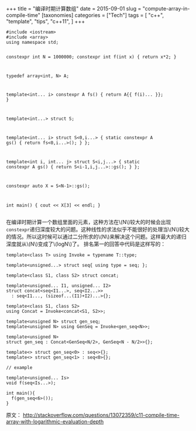 +++
title =  "编译时期计算数组"
date = 2015-09-01
slug = "compute-array-in-compile-time"
[taxonomies]
categories =  ["Tech"]
tags = [
  "c++",
  "template",
  "tips",
  "c++11",
]
+++

<div class="article_content" id="article_contents_inner_5327597442" dir="ltr">
						<pre style="max-width: 1241px; overflow: auto;"><code>#include &lt;iostream&gt;
#include &lt;array&gt;
using namespace std;

constexpr int N = 1000000;
constexpr int f(int x) { return x*2; }

typedef array&lt;int, N&gt; A;

template&lt;int... i&gt; constexpr A fs() { return A{{ f(i)... }}; }

template&lt;int...&gt; struct S;

template&lt;int... i&gt; struct S&lt;0,i...&gt;
{ static constexpr A gs() { return fs&lt;0,i...&gt;(); } };

template&lt;int i, int... j&gt; struct S&lt;i,j...&gt;
{ static constexpr A gs() { return S&lt;i-1,i,j...&gt;::gs(); } };

constexpr auto X = S&lt;N-1&gt;::gs();

int main()
{
        cout &lt;&lt; X[3] &lt;&lt; endl;
}
</code></pre>

<!-- more -->

<p>在编译时期计算一个数组里面的元素，这种方法在\(N\)较大的时候会出现<code>constexpr</code>递归深度较大的问题。这种线性的求法似乎不能很好的处理当\(N\)较大的情况。所以这时候可以通过二分所求的\(N\)来解决这个问题。这样最大的递归深度就从\(N\)变成了\(logN\)了。
排名第一的回答中代码是这样写的：</p>

<pre style="max-width: 1241px; overflow: auto;"><code>template&lt;class T&gt; using Invoke = typename T::type;

template&lt;unsigned...&gt; struct seq{ using type = seq; };

template&lt;class S1, class S2&gt; struct concat;

template&lt;unsigned... I1, unsigned... I2&gt;
struct concat&lt;seq&lt;I1...&gt;, seq&lt;I2...&gt;&gt;
  : seq&lt;I1..., (sizeof...(I1)+I2)...&gt;{};

template&lt;class S1, class S2&gt;
using Concat = Invoke&lt;concat&lt;S1, S2&gt;&gt;;

template&lt;unsigned N&gt; struct gen_seq;
template&lt;unsigned N&gt; using GenSeq = Invoke&lt;gen_seq&lt;N&gt;&gt;;

template&lt;unsigned N&gt;
struct gen_seq : Concat&lt;GenSeq&lt;N/2&gt;, GenSeq&lt;N - N/2&gt;&gt;{};

template&lt;&gt; struct gen_seq&lt;0&gt; : seq&lt;&gt;{};
template&lt;&gt; struct gen_seq&lt;1&gt; : seq&lt;0&gt;{};

// example

template&lt;unsigned... Is&gt;
void f(seq&lt;Is...&gt;);

int main(){
  f(gen_seq&lt;6&gt;());
}
</code></pre>

<p>原文： <a href="http://stackoverflow.com/questions/13072359/c11-compile-time-array-with-logarithmic-evaluation-depth" target="_blank" class="underlink bluelink" tabindex="-1">http://stackoverflow.com/questions/13072359/c11-compile-time-array-with-logarithmic-evaluation-depth</a></p>
					<div style="clear:both;">
					</div>